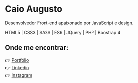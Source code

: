 # Caio Augusto

Desenvolvedor Front-end apaixonado por JavaScript e design.

HTML5 | CSS3 | SASS | ES6 | JQuery | PHP | Boostrap 4 


## Onde me encontrar:
👉 [Portfólio](https://caiohtml.com)  <br>
👉 [Linkedin](https://www.linkedin.com/in/caio-augustoo/) <br>
👉 [Instagram](https://www.instagram.com/caio.skt2k/)
